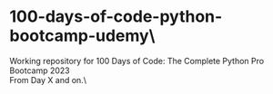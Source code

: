 # 100-days-of-code-python-bootcamp-udemy\
Working repository for 100 Days of Code: The Complete Python Pro Bootcamp 2023\
From Day X and on.\